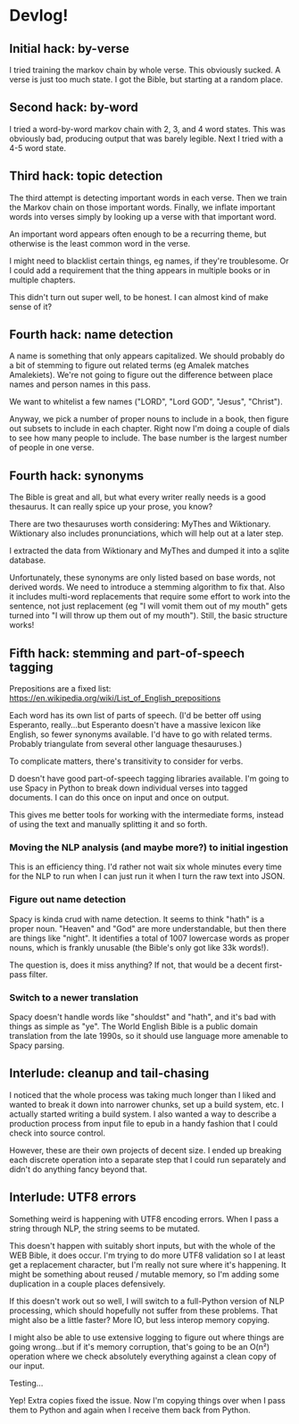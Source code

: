 # Devlog!

## Initial hack: by-verse

I tried training the markov chain by whole verse. This obviously sucked. A verse is just too much
state. I got the Bible, but starting at a random place.

## Second hack: by-word

I tried a word-by-word markov chain with 2, 3, and 4 word states. This was obviously bad, producing
output that was barely legible. Next I tried with a 4-5 word state.

## Third hack: topic detection

The third attempt is detecting important words in each verse. Then we train the Markov chain on
those important words. Finally, we inflate important words into verses simply by looking up a verse
with that important word.

An important word appears often enough to be a recurring theme, but otherwise is the least common
word in the verse.

I might need to blacklist certain things, eg names, if they're troublesome. Or I could add a
requirement that the thing appears in multiple books or in multiple chapters.

This didn't turn out super well, to be honest. I can almost kind of make sense of it?

## Fourth hack: name detection

A name is something that only appears capitalized. We should probably do a bit of stemming to figure
out related terms (eg Amalek matches Amalekiets). We're not going to figure out the difference
between place names and person names in this pass.

We want to whitelist a few names ("LORD", "Lord GOD", "Jesus", "Christ").

Anyway, we pick a number of proper nouns to include in a book, then figure out subsets to include in
each chapter. Right now I'm doing a couple of dials to see how many people to include. The base
number is the largest number of people in one verse.

## Fourth hack: synonyms

The Bible is great and all, but what every writer really needs is a good thesaurus. It can really
spice up your prose, you know?

There are two thesauruses worth considering: MyThes and Wiktionary. Wiktionary also includes
pronunciations, which will help out at a later step.

I extracted the data from Wiktionary and MyThes and dumped it into a sqlite database.

Unfortunately, these synonyms are only listed based on base words, not derived words. We need to
introduce a stemming algorithm to fix that. Also it includes multi-word replacements that require
some effort to work into the sentence, not just replacement (eg "I will vomit them out of my mouth"
gets turned into "I will throw up them out of my mouth"). Still, the basic structure works!

## Fifth hack: stemming and part-of-speech tagging

Prepositions are a fixed list:
https://en.wikipedia.org/wiki/List_of_English_prepositions

Each word has its own list of parts of speech. (I'd be better off using Esperanto, really...but
Esperanto doesn't have a massive lexicon like English, so fewer synonyms available. I'd have to go
with related terms. Probably triangulate from several other language thesauruses.)

To complicate matters, there's transitivity to consider for verbs.

D doesn't have good part-of-speech tagging libraries available. I'm going to use Spacy in Python to
break down individual verses into tagged documents. I can do this once on input and once on output.

This gives me better tools for working with the intermediate forms, instead of using the text and
manually splitting it and so forth.

### Moving the NLP analysis (and maybe more?) to initial ingestion

This is an efficiency thing. I'd rather not wait six whole minutes every time for the NLP to run
when I can just run it when I turn the raw text into JSON.

### Figure out name detection

Spacy is kinda crud with name detection. It seems to think "hath" is a proper noun. "Heaven" and
"God" are more understandable, but then there are things like "night". It identifies a total of 1007
lowercase words as proper nouns, which is frankly unusable (the Bible's only got like 33k words!).

The question is, does it miss anything? If not, that would be a decent first-pass filter.

### Switch to a newer translation

Spacy doesn't handle words like "shouldst" and "hath", and it's bad with things as simple as "ye".
The World English Bible is a public domain translation from the late 1990s, so it should use
language more amenable to Spacy parsing.

## Interlude: cleanup and tail-chasing

I noticed that the whole process was taking much longer than I liked and wanted to break it down
into narrower chunks, set up a build system, etc. I actually started writing a build system. I also
wanted a way to describe a production process from input file to epub in a handy fashion that I
could check into source control.

However, these are their own projects of decent size. I ended up breaking each discrete operation
into a separate step that I could run separately and didn't do anything fancy beyond that.

## Interlude: UTF8 errors

Something weird is happening with UTF8 encoding errors. When I pass a string through NLP, the string
seems to be mutated.

This doesn't happen with suitably short inputs, but with the whole of the WEB Bible, it does occur.
I'm trying to do more UTF8 validation so I at least get a replacement character, but I'm really not
sure where it's happening. It might be something about reused / mutable memory, so I'm adding some
duplication in a couple places defensively.

If this doesn't work out so well, I will switch to a full-Python version of NLP processing, which
should hopefully not suffer from these problems. That might also be a little faster? More IO, but
less interop memory copying.

I might also be able to use extensive logging to figure out where things are going wrong...but if
it's memory corruption, that's going to be an O(n²) operation where we check absolutely everything
against a clean copy of our input.

Testing...

Yep! Extra copies fixed the issue. Now I'm copying things over when I pass them to Python and again
when I receive them back from Python.



